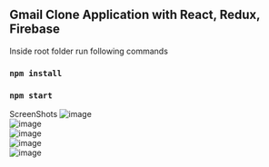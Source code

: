 Gmail Clone Application with React, Redux, Firebase
--------------------------------
Inside root folder run following commands  
### `npm install`
### `npm start`

ScreenShots
![image](https://user-images.githubusercontent.com/32177766/109287716-00fb4880-7835-11eb-9a2b-f94bc26497af.png)  
![image](https://user-images.githubusercontent.com/32177766/109287748-0eb0ce00-7835-11eb-89a3-6fdfb6aaf6f2.png)  
![image](https://user-images.githubusercontent.com/32177766/109287524-b8dc2600-7834-11eb-8ad7-ba09515dbbb0.png)  
![image](https://user-images.githubusercontent.com/32177766/109287917-4455b700-7835-11eb-814d-e8a191a60052.png)  
![image](https://user-images.githubusercontent.com/32177766/109287888-3a33b880-7835-11eb-9ab1-ca18f76224e6.png)  
